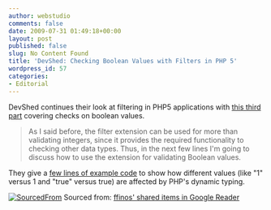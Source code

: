 ```yaml
---
author: webstudio
comments: false
date: 2009-07-31 01:49:18+00:00
layout: post
published: false
slug: No Content Found
title: 'DevShed: Checking Boolean Values with Filters in PHP 5'
wordpress_id: 57
categories:
- Editorial
---
```


DevShed continues their look at filtering in PHP5 applications with [this third part](http://www.devshed.com/c/a/PHP/Checking-Boolean-Values-with-Filters-in-PHP-5) covering checks on boolean values.


> As I said before, the filter extension can be used for more than validating integers, since it provides the required functionality to checking other data types. Thus, in the next few lines I'm going to discuss how to use the extension for validating Boolean values.


They give a [few lines of example code](http://www.devshed.com/c/a/PHP/Checking-Boolean-Values-with-Filters-in-PHP-5/2/) to show how different values (like "1" versus 1 and "true" versus true) are affected by PHP's dynamic typing.


[![SourcedFrom](http://sourcedfrom.com/analytics/token.png)](http://sourcedfrom.com) Sourced from: [ffinos' shared items in Google Reader](http://www.phpdeveloper.org/news/12966)
